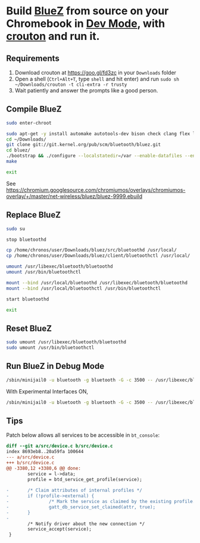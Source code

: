 # Build [BlueZ](http://www.bluez.org/) from source on your Chromebook in [Dev Mode](https://www.chromium.org/chromium-os/poking-around-your-chrome-os-device), with [crouton](https://github.com/dnschneid/crouton) and run it.

## Requirements

  1. Download crouton at https://goo.gl/fd3zc in your `Downloads` folder
  2. Open a shell (`Ctrl+Alt+T`, type `shell` and hit enter) and run `sudo sh ~/Downloads/crouton -t cli-extra -r trusty`
  3. Wait patiently and answer the prompts like a good person.

## Compile BlueZ

```bash
sudo enter-chroot

sudo apt-get -y install automake autotools-dev bison check clang flex lcov libcap-ng-dev libdbus-glib-1-dev libdw-dev libglib2.0-dev libical-dev libreadline-dev libtool libudev-dev
cd ~/Downloads/
git clone git://git.kernel.org/pub/scm/bluetooth/bluez.git
cd bluez/
./bootstrap && ./configure --localstatedir=/var --enable-datafiles --enable-library --disable-systemd --disable-obex --enable-sixaxis --disable-network
make

exit
```

See https://chromium.googlesource.com/chromiumos/overlays/chromiumos-overlay/+/master/net-wireless/bluez/bluez-9999.ebuild

## Replace BlueZ

```bash
sudo su

stop bluetoothd

cp /home/chronos/user/Downloads/bluez/src/bluetoothd /usr/local/
cp /home/chronos/user/Downloads/bluez/client/bluetoothctl /usr/local/

umount /usr/libexec/bluetooth/bluetoothd
umount /usr/bin/bluetoothctl

mount --bind /usr/local/bluetoothd /usr/libexec/bluetooth/bluetoothd
mount --bind /usr/local/bluetoothctl /usr/bin/bluetoothctl

start bluetoothd

exit
```

## Reset BlueZ

```bash
sudo umount /usr/libexec/bluetooth/bluetoothd 
sudo umount /usr/bin/bluetoothctl
```

## Run BlueZ in Debug Mode

```bash
/sbin/minijail0 -u bluetooth -g bluetooth -G -c 3500 -- /usr/libexec/bluetooth/bluetoothd -d --nodetach
```

With Experimental Interfaces ON,

```bash
/sbin/minijail0 -u bluetooth -g bluetooth -G -c 3500 -- /usr/libexec/bluetooth/bluetoothd -d -E --nodetach
```

## Tips

Patch below allows all services to be accessible in `bt_console`:

```diff
diff --git a/src/device.c b/src/device.c
index 8693eb8..20a59fa 100644
--- a/src/device.c
+++ b/src/device.c
@@ -3380,12 +3380,6 @@ done:
        service = l->data;
        profile = btd_service_get_profile(service);
 
-       /* Claim attributes of internal profiles */
-       if (!profile->external) {
-               /* Mark the service as claimed by the existing profile. */
-               gatt_db_service_set_claimed(attr, true);
-       }
-
        /* Notify driver about the new connection */
        service_accept(service);
 }
